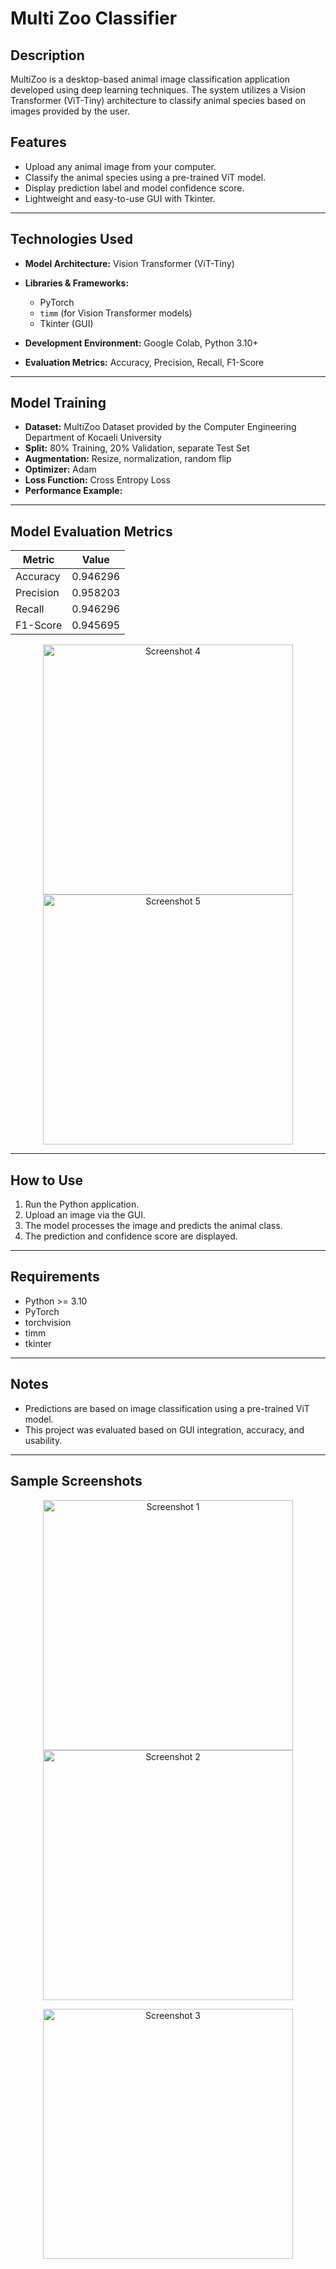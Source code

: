 # Multi Zoo Classifier

##  Description

MultiZoo is a desktop-based animal image classification application developed using deep learning techniques. The system utilizes a Vision Transformer (ViT-Tiny) architecture to classify animal species based on images provided by the user.

##  Features

* Upload any animal image from your computer.
* Classify the animal species using a pre-trained ViT model.
* Display prediction label and model confidence score.
* Lightweight and easy-to-use GUI with Tkinter.

---

##  Technologies Used

* **Model Architecture:** Vision Transformer (ViT-Tiny)
* **Libraries & Frameworks:**

  * PyTorch
  * `timm` (for Vision Transformer models)
  * Tkinter (GUI)
* **Development Environment:** Google Colab, Python 3.10+
* **Evaluation Metrics:** Accuracy, Precision, Recall, F1-Score

---

##  Model Training

* **Dataset:** MultiZoo Dataset provided by the Computer Engineering Department of Kocaeli University
* **Split:** 80% Training, 20% Validation, separate Test Set
* **Augmentation:** Resize, normalization, random flip
* **Optimizer:** Adam
* **Loss Function:** Cross Entropy Loss
* **Performance Example:**
---
##  Model Evaluation Metrics

| Metric     | Value     |
|------------|-----------|
| Accuracy   | 0.946296  |
| Precision  | 0.958203  |
| Recall     | 0.946296  |
| F1-Score   | 0.945695  |

<p align="center">
  <img src="https://github.com/user-attachments/assets/2c0993b4-eff0-4218-87ff-5ee33b170412" width="400" alt="Screenshot 4" />
  <img src="https://github.com/user-attachments/assets/aa041af8-08bb-4c8e-8c81-93368dd427ad" width="400" alt="Screenshot 5" />
</p>

---

##  How to Use

1. Run the Python application.
2. Upload an image via the GUI.
3. The model processes the image and predicts the animal class.
4. The prediction and confidence score are displayed.

---

##  Requirements

* Python >= 3.10
* PyTorch
* torchvision
* timm
* tkinter

---

##  Notes

* Predictions are based on image classification using a pre-trained ViT model.
* This project was evaluated based on GUI integration, accuracy, and usability.

---


##  Sample Screenshots
<p align="center">
  <img src="https://github.com/user-attachments/assets/40342c7a-b46d-4e45-be66-f4b33a853302" width="400" alt="Screenshot 1" />
  <img src="https://github.com/user-attachments/assets/58fbea59-1a52-4667-b97e-d2689ffe257f" width="400" alt="Screenshot 2" />
</p>
<p align="center">
  <img src="https://github.com/user-attachments/assets/a675b640-79d6-45e1-8144-41af434c184a" width="400" alt="Screenshot 3" />
</p>


